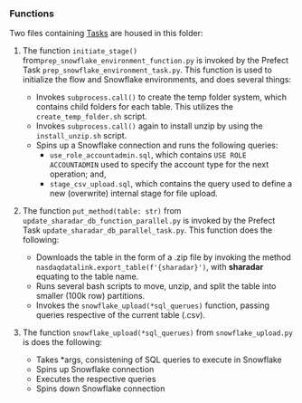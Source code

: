 ### Functions

Two files containing [Tasks](https://docs.prefect.io/concepts/tasks/#tasks) are housed in this folder:

 1. The function `initiate_stage()` from`prep_snowflake_environment_function.py` is invoked by the Prefect Task `prep_snowflake_environment_task.py`. This function is used to initialize the flow and Snowflake environments, and does several things:
	* Invokes `subprocess.call()` to create the temp folder system, which contains child folders for each table. This utilizes the `create_temp_folder.sh` script.
	* Invokes `subprocess.call()` again to install unzip by using the `install_unzip.sh` script.
	* Spins up a Snowflake connection and runs the following queries:
		* `use_role_accountadmin.sql`, which contains `USE ROLE ACCOUNTADMIN` used to specify the account type for the next operation; and,
		* `stage_csv_upload.sql`, which contains the query used to define a new (overwrite) internal stage for file upload.

2. The function `put_method(table: str)` from `update_sharadar_db_function_parallel.py` is invoked by the Prefect Task `update_sharadar_db_parallel_task.py`. This function does the following:
	* Downloads the table in the form of a .zip file by invoking the method `nasdaqdatalink.export_table(f'{sharadar}')`, with **sharadar** equating to the table name.
	* Runs several bash scripts to move, unzip, and split the table into smaller (100k row) partitions.
	* Invokes the `snowflake_upload(*sql_querues)` function, passing queries respective of the current table (.csv).

3. The function `snowflake_upload(*sql_querues)` from `snowflake_upload.py` is does the following:
	* Takes *args, consistening of SQL queries to execute in Snowflake
	* Spins up Snowflake connection
	* Executes the respective queries
	* Spins down Snowflake connection